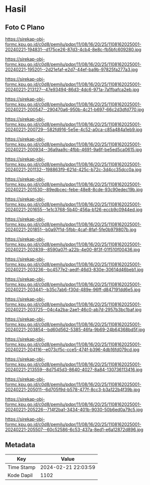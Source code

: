 # Hasil

## Foto C Plano

https://sirekap-obj-formc.kpu.go.id/c0d8/pemilu/pdpr/11/08/16/20/25/1108162025001-20240221-194831--d175ce26-87d3-4cb4-8e8c-fb5bfc609280.jpg

https://sirekap-obj-formc.kpu.go.id/c0d8/pemilu/pdpr/11/08/16/20/25/1108162025001-20240221-195201--2d21efaf-e2d7-44ef-ba9b-97825fa277a3.jpg

https://sirekap-obj-formc.kpu.go.id/c0d8/pemilu/pdpr/11/08/16/20/25/1108162025001-20240221-213127--47e93494-86d3-4dc6-971a-7a1fbafca2eb.jpg

https://sirekap-obj-formc.kpu.go.id/c0d8/pemilu/pdpr/11/08/16/20/25/1108162025001-20240221-200547--290470a6-950b-4c21-b697-66c2d3dfd770.jpg

https://sirekap-obj-formc.kpu.go.id/c0d8/pemilu/pdpr/11/08/16/20/25/1108162025001-20240221-200729--582fd916-5e5e-4c52-a0ca-c85a484a1eb9.jpg

https://sirekap-obj-formc.kpu.go.id/c0d8/pemilu/pdpr/11/08/16/20/25/1108162025001-20240221-200934--36a9aa9c-4fbb-4691-9a6f-be5ed5ca0615.jpg

https://sirekap-obj-formc.kpu.go.id/c0d8/pemilu/pdpr/11/08/16/20/25/1108162025001-20240221-201132--198863f9-621d-425c-b72c-3d4cc35dcc0a.jpg

https://sirekap-obj-formc.kpu.go.id/c0d8/pemilu/pdpr/11/08/16/20/25/1108162025001-20240221-201530--89edbcec-febe-48e8-8cde-93c90edec19b.jpg

https://sirekap-obj-formc.kpu.go.id/c0d8/pemilu/pdpr/11/08/16/20/25/1108162025001-20240221-201655--1e1c3768-5b40-456a-b126-eccb9c0944ed.jpg

https://sirekap-obj-formc.kpu.go.id/c0d8/pemilu/pdpr/11/08/16/20/25/1108162025001-20240221-201851--b0a97f1d-5fbb-4caf-8faf-5fe0b979807b.jpg

https://sirekap-obj-formc.kpu.go.id/c0d8/pemilu/pdpr/11/08/16/20/25/1108162025001-20240221-202839--8590a07f-a22b-4e00-8f3f-01f510f00436.jpg

https://sirekap-obj-formc.kpu.go.id/c0d8/pemilu/pdpr/11/08/16/20/25/1108162025001-20240221-203236--bc4577e2-aedf-46d3-830e-30614d46beb1.jpg

https://sirekap-obj-formc.kpu.go.id/c0d8/pemilu/pdpr/11/08/16/20/25/1108162025001-20240221-203441--b35c7ab6-f30d-489e-96ff-d847191dd6e5.jpg

https://sirekap-obj-formc.kpu.go.id/c0d8/pemilu/pdpr/11/08/16/20/25/1108162025001-20240221-203725--04c4a2ba-2ae1-46c0-ab7d-2957b3bc1baf.jpg

https://sirekap-obj-formc.kpu.go.id/c0d8/pemilu/pdpr/11/08/16/20/25/1108162025001-20240221-203854--bd60d562-5385-46fa-9b69-24b64368bd5f.jpg

https://sirekap-obj-formc.kpu.go.id/c0d8/pemilu/pdpr/11/08/16/20/25/1108162025001-20240221-204116--e073cf5c-cce5-474f-b396-4db16fd079cd.jpg

https://sirekap-obj-formc.kpu.go.id/c0d8/pemilu/pdpr/11/08/16/20/25/1108162025001-20240221-213559--8d7545d3-8640-4027-8a84-130736113416.jpg

https://sirekap-obj-formc.kpu.go.id/c0d8/pemilu/pdpr/11/08/16/20/25/1108162025001-20240221-205011--6d705f9d-b578-477f-8cc3-b3a122b4f39b.jpg

https://sirekap-obj-formc.kpu.go.id/c0d8/pemilu/pdpr/11/08/16/20/25/1108162025001-20240221-205226--714f2ba1-3434-401b-9030-50b6ed0a79c5.jpg

https://sirekap-obj-formc.kpu.go.id/c0d8/pemilu/pdpr/11/08/16/20/25/1108162025001-20240221-205507--60c52586-6c53-437a-8ed1-e6a12872d896.jpg


## Metadata

| Key        | Value               |
| ---------- | ------------------- |
| Time Stamp | 2024-02-21 22:03:59 |
| Kode Dapil | 1102                |



